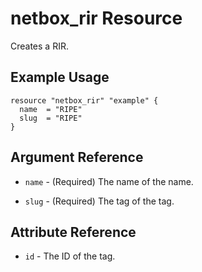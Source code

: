 # netbox_rir Resource

Creates a RIR.

## Example Usage

```hcl
resource "netbox_rir" "example" {
  name  = "RIPE"
  slug  = "RIPE"
}
```

## Argument Reference

* `name` - (Required) The name of the name.

* `slug` - (Required) The tag of the tag.


## Attribute Reference

* `id` - The ID of the tag.
